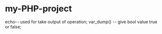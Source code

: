 # my-PHP-project
echo-- used for take output of operation;
var_dump() -- give bool value true or false;

